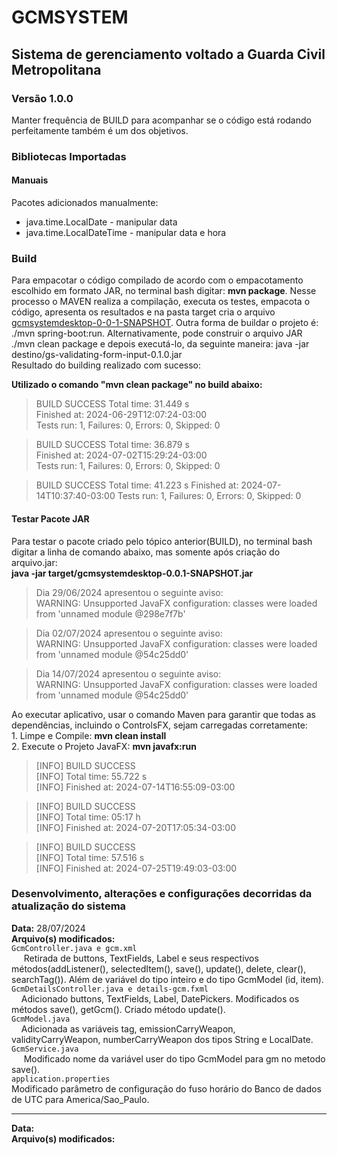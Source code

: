 # GCMSYSTEM
## Sistema de gerenciamento voltado a Guarda Civil Metropolitana
### Versão 1.0.0
Manter frequência de BUILD para acompanhar se o código está rodando perfeitamente também é um dos objetivos.  
### Bibliotecas Importadas
#### Manuais
Pacotes adicionados manualmente:
* java.time.LocalDate - manipular data
* java.time.LocalDateTime - manipular data e hora

### Build
Para empacotar o código compilado de acordo com o empacotamento escolhido em formato JAR, no terminal bash digitar: **mvn package**. Nesse processo o MAVEN realiza a compilação, executa os testes, empacota o código, apresenta os resultados e na pasta target cria o arquivo [gcmsystemdesktop-0-0-1-SNAPSHOT](target/gcmsystemdesktop-0.0.1-SNAPSHOT.jar). Outra forma de buildar o projeto é: ./mvn spring-boot:run. Alternativamente, pode construir o arquivo JAR ./mvn clean package e depois executá-lo, da seguinte maneira: java -jar destino/gs-validating-form-input-0.1.0.jar  
Resultado do building realizado com sucesso:  
 
**Utilizado o comando "mvn clean package" no build abaixo:**  
>BUILD SUCCESS 
>Total time:  31.449 s  
>Finished at: 2024-06-29T12:07:24-03:00  
>Tests run: 1, Failures: 0, Errors: 0, Skipped: 0 

>BUILD SUCCESS 
>Total time:  36.879 s  
>Finished at: 2024-07-02T15:29:24-03:00  
>Tests run: 1, Failures: 0, Errors: 0, Skipped: 0  

>BUILD SUCCESS 
>Total time:  41.223 s 
>Finished at: 2024-07-14T10:37:40-03:00 
>Tests run: 1, Failures: 0, Errors: 0, Skipped: 0

#### Testar Pacote JAR
Para testar o pacote criado pelo tópico anterior(BUILD), no terminal bash digitar a linha de comando abaixo, mas somente após criação do arquivo.jar:  
**java -jar target/gcmsystemdesktop-0.0.1-SNAPSHOT.jar**
>Dia 29/06/2024 apresentou o seguinte aviso:   
WARNING: Unsupported JavaFX configuration: classes were loaded from 'unnamed module @298e7f7b'  

>Dia 02/07/2024 apresentou o seguinte aviso:  
WARNING: Unsupported JavaFX configuration: classes were loaded from 'unnamed module @54c25dd0'

>Dia 14/07/2024 apresentou o seguinte aviso:  
WARNING: Unsupported JavaFX configuration: classes were loaded from 'unnamed module @54c25dd0'  

Ao executar aplicativo, usar o comando Maven para garantir que todas as dependências, incluindo o ControlsFX, sejam carregadas corretamente:   
    1. Limpe e Compile: **mvn clean install**  
    2. Execute o Projeto JavaFX:  **mvn javafx:run** 

>[INFO] BUILD SUCCESS  
[INFO] Total time:  55.722 s  
[INFO] Finished at: 2024-07-14T16:55:09-03:00 

>[INFO] BUILD SUCCESS  
[INFO] Total time:  05:17 h  
[INFO] Finished at: 2024-07-20T17:05:34-03:00

>[INFO] BUILD SUCCESS  
[INFO] Total time:  57.516 s  
[INFO] Finished at: 2024-07-25T19:49:03-03:00  

### Desenvolvimento, alterações e configurações decorridas da atualização do sistema  
**Data:** 28/07/2024  
**Arquivo(s) modificados:**  
`GcmController.java e gcm.xml`  
&nbsp;&nbsp;&nbsp;&nbsp; Retirada de buttons, TextFields, Label e seus respectivos métodos(addListener(), selectedItem(), save(), update(), delete, clear(),   
searchTag()). Além de variável do tipo inteiro e do tipo GcmModel (id, item).  
`GcmDetailsController.java e details-gcm.fxml`  
&nbsp;&nbsp;&nbsp;&nbsp;Adicionado buttons, TextFields, Label, DatePickers. Modificados os métodos save(), getGcm(). Criado método update().  
`GcmModel.java`  
&nbsp;&nbsp;&nbsp;&nbsp;Adicionada as variáveis tag, emissionCarryWeapon, validityCarryWeapon, numberCarryWeapon dos tipos String e LocalDate.  
`GcmService.java`  
&nbsp;&nbsp;&nbsp;&nbsp; Modificado nome da variável user do tipo GcmModel para gm no metodo save().  
`application.properties`  
Modificado parâmetro de configuração do fuso horário do Banco de dados de UTC para America/Sao_Paulo.  

---  
**Data:**  
**Arquivo(s) modificados:**  

